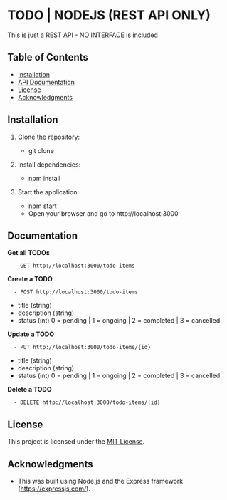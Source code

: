 # TODO | NODEJS (REST API ONLY)

This is just a REST API - NO INTERFACE is included

## Table of Contents

- [Installation](#installation)
- [API Documentation](#documentation)
- [License](#license)
- [Acknowledgments](#acknowledgments)

## Installation

1. Clone the repository:

    - git clone 

2. Install dependencies:

    - npm install

3. Start the application:
    - npm start
    - Open your browser and go to http://localhost:3000

## Documentation

<b> Get all TODOs </b>

      - GET http://localhost:3000/todo-items

<b> Create a TODO </b>

      - POST http://localhost:3000/todo-items
   - title (string)
   - description (string)
   - status (int) 0 = pending | 1 = ongoing | 2 = completed | 3 = cancelled 


<b> Update a TODO </b>

      - PUT http://localhost:3000/todo-items/{id}
   - title (string)
   - description (string)
   - status (int) 0 = pending | 1 = ongoing | 2 = completed | 3 = cancelled


<b> Delete a TODO </b>

      - DELETE http://localhost:3000/todo-items/{id}


## License

This project is licensed under the [MIT License](https://opensource.org/licenses/MIT).

## Acknowledgments

- This was built using Node.js and the Express framework (https://expressjs.com/).